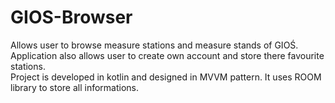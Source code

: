 # GIOS-Browser
Allows user to browse measure stations and measure stands of GIOŚ.\
Application also allows user to create own account and store there favourite stations.\
Project is developed in kotlin and designed in MVVM pattern. It uses ROOM library to store all informations.
